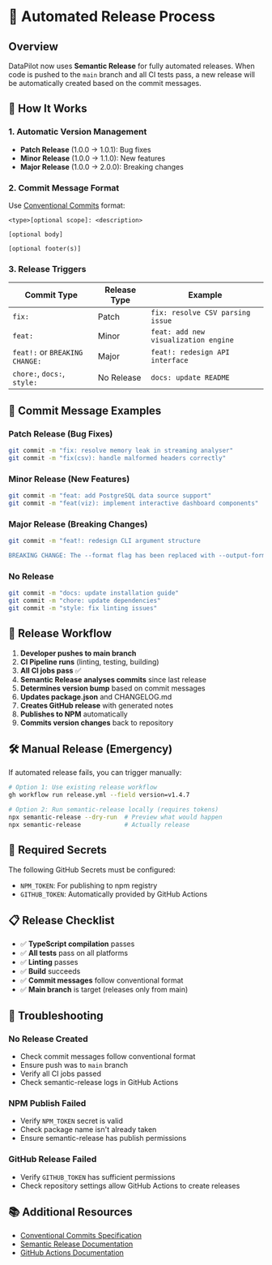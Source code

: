 # 🚀 Automated Release Process

## Overview

DataPilot now uses **Semantic Release** for fully automated releases. When code is pushed to the `main` branch and all CI tests pass, a new release will be automatically created based on the commit messages.

## 🎯 How It Works

### 1. **Automatic Version Management**
- **Patch Release** (1.0.0 → 1.0.1): Bug fixes
- **Minor Release** (1.0.0 → 1.1.0): New features  
- **Major Release** (1.0.0 → 2.0.0): Breaking changes

### 2. **Commit Message Format**

Use [Conventional Commits](https://www.conventionalcommits.org/) format:

```
<type>[optional scope]: <description>

[optional body]

[optional footer(s)]
```

### 3. **Release Triggers**

| Commit Type | Release Type | Example |
|-------------|--------------|---------|
| `fix:` | Patch | `fix: resolve CSV parsing issue` |
| `feat:` | Minor | `feat: add new visualization engine` |
| `feat!:` or `BREAKING CHANGE:` | Major | `feat!: redesign API interface` |
| `chore:`, `docs:`, `style:` | No Release | `docs: update README` |

## 📝 Commit Message Examples

### **Patch Release (Bug Fixes)**
```bash
git commit -m "fix: resolve memory leak in streaming analyser"
git commit -m "fix(csv): handle malformed headers correctly"
```

### **Minor Release (New Features)**
```bash
git commit -m "feat: add PostgreSQL data source support"
git commit -m "feat(viz): implement interactive dashboard components"
```

### **Major Release (Breaking Changes)**
```bash
git commit -m "feat!: redesign CLI argument structure

BREAKING CHANGE: The --format flag has been replaced with --output-format"
```

### **No Release**
```bash
git commit -m "docs: update installation guide"
git commit -m "chore: update dependencies"
git commit -m "style: fix linting issues"
```

## 🔄 Release Workflow

1. **Developer pushes to main branch**
2. **CI Pipeline runs** (linting, testing, building)
3. **All CI jobs pass** ✅
4. **Semantic Release analyses commits** since last release
5. **Determines version bump** based on commit messages
6. **Updates package.json** and CHANGELOG.md
7. **Creates GitHub release** with generated notes
8. **Publishes to NPM** automatically
9. **Commits version changes** back to repository

## 🛠️ Manual Release (Emergency)

If automated release fails, you can trigger manually:

```bash
# Option 1: Use existing release workflow
gh workflow run release.yml --field version=v1.4.7

# Option 2: Run semantic-release locally (requires tokens)
npx semantic-release --dry-run  # Preview what would happen
npx semantic-release            # Actually release
```

## 🔐 Required Secrets

The following GitHub Secrets must be configured:

- `NPM_TOKEN`: For publishing to npm registry
- `GITHUB_TOKEN`: Automatically provided by GitHub Actions

## 📋 Release Checklist

- ✅ **TypeScript compilation** passes
- ✅ **All tests** pass on all platforms
- ✅ **Linting** passes
- ✅ **Build** succeeds
- ✅ **Commit messages** follow conventional format
- ✅ **Main branch** is target (releases only from main)

## 🚨 Troubleshooting

### **No Release Created**
- Check commit messages follow conventional format
- Ensure push was to `main` branch
- Verify all CI jobs passed
- Check semantic-release logs in GitHub Actions

### **NPM Publish Failed**
- Verify `NPM_TOKEN` secret is valid
- Check package name isn't already taken
- Ensure semantic-release has publish permissions

### **GitHub Release Failed**
- Verify `GITHUB_TOKEN` has sufficient permissions
- Check repository settings allow GitHub Actions to create releases

## 📚 Additional Resources

- [Conventional Commits Specification](https://www.conventionalcommits.org/)
- [Semantic Release Documentation](https://semantic-release.gitbook.io/)
- [GitHub Actions Documentation](https://docs.github.com/en/actions)